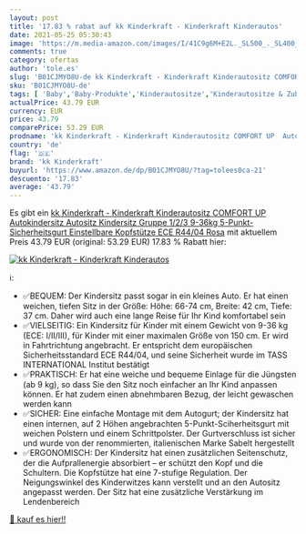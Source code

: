 ```yaml
---
layout: post
title: '17.83 % rabat auf kk Kinderkraft - Kinderkraft Kinderautos'
date: 2021-05-25 05:30:43
image: 'https://m.media-amazon.com/images/I/41C9g6M+E2L._SL500_._SL400_.jpg'
comments: true
category: ofertas
author: 'tole.es'
slug: 'B01CJMYO8U-de kk Kinderkraft - Kinderkraft Kinderautositz COMFORT UP...'
sku: 'B01CJMYO8U-de'
tags: [ 'Baby','Baby-Produkte','Kinderautositze','Kinderautositze & Zubehör','kk kinderkraft', ]
actualPrice: 43.79 EUR
currency: EUR
price: 43.79
comparePrice: 53.29 EUR
prodname: 'kk Kinderkraft - Kinderkraft Kinderautositz COMFORT UP  Autokindersitz  Autositz  Kindersitz  Gruppe 1/2/3 9-36kg  5-Punkt-Sicherheitsgurt  Einstellbare Kopfstütze  ECE R44/04  Rosa'
country: 'de'
flag: '🇩🇪'
brand: 'kk Kinderkraft'
buyurl: 'https://www.amazon.de/dp/B01CJMYO8U/?tag=tolees0ca-21'
descuento: '17.83'
average: '43.79'
---
```


Es gibt ein [kk Kinderkraft - Kinderkraft Kinderautositz COMFORT UP  Autokindersitz  Autositz  Kindersitz  Gruppe 1/2/3 9-36kg  5-Punkt-Sicherheitsgurt  Einstellbare Kopfstütze  ECE R44/04  Rosa](https://www.amazon.de/dp/B01CJMYO8U/?tag=tolees0ca-21) mit aktuellem Preis 43.79 EUR (original: 53.29 EUR) 17.83 % Rabatt hier:

[![kk Kinderkraft - Kinderkraft Kinderautos](https://m.media-amazon.com/images/I/41C9g6M+E2L._SL500_._SL400_.jpg)](https://www.amazon.de/dp/B01CJMYO8U/?tag=tolees0ca-21)

ℹ️:

- ✅BEQUEM: Der Kindersitz passt sogar in ein kleines Auto. Er hat einen weichen, tiefen Sitz in der Größe: Höhe: 66-74 cm, Breite: 42 cm, Tiefe: 37 cm. Daher wird auch eine lange Reise für Ihr Kind komfortabel sein
- ✅VIELSEITIG: Ein Kindersitz für Kinder mit einem Gewicht von 9-36 kg (ECE: I/II/III), für Kinder mit einer maximalen Größe von 150 cm. Er wird in Fahrtrichtung angebracht. Er entspricht dem europäischen Sicherheitsstandard ECE R44/04, und seine Sicherheit wurde im TASS INTERNATIONAL Institut bestätigt
- ✅PRAKTISCH: Er hat eine weiche und bequeme Einlage für die Jüngsten (ab 9 kg), so dass Sie den Sitz noch einfacher an Ihr Kind anpassen können. Er hat zudem einen abnehmbaren Bezug, der leicht gewaschen werden kann
- ✅SICHER: Eine einfache Montage mit dem Autogurt; der Kindersitz hat einen internen, auf 2 Höhen angebrachten 5-Punkt-Sciherheitsgurt mit weichen Polstern und einem Schrittpolster. Der Gurtverschluss ist sicher und wurde von der renommierten, italienischen Marke Sabelt hergestellt
- ✅ERGONOMISCH: Der Kindersitz hat einen zusätzlichen Seitenschutz, der die Aufprallenergie absorbiert – er schützt den Kopf und die Schultern. Die Kopfstütze hat eine 7-stufige Regulation. Der Neigungswinkel des Kinderwitzes kann verstellt und an den Autositz angepasst werden. Der Sitz hat eine zusätzliche Verstärkung im Lendenbereich

[🛒 kauf es hier!!](https://www.amazon.de/dp/B01CJMYO8U/?tag=tolees0ca-21)
